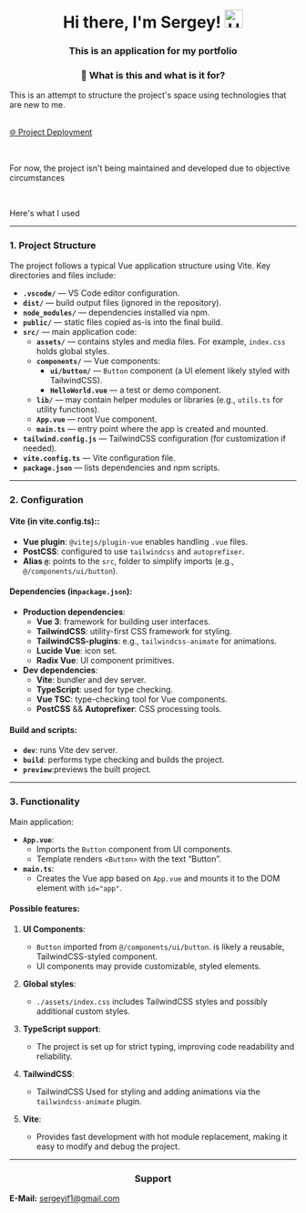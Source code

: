 <h1 align="center">Hi there, I'm Sergey!
            <img src="./imges/Hi.gif" height="32" alt="Hi" />
        </h1>
<h3 align="center">This is an application for my portfolio</h3> 
<h3 align="center">👀 What is this and what is it for?</h3>

<p>This is an attempt to structure the project's space using technologies that are new to me.</p>

<br>[🌐 Project Deployment](https://storepizza-fullstack-vuejs.vercel.app/)

<br><p>For now, the project isn't being maintained and developed due to objective circumstances</p>
<br><p>Here's what I used</p>

---

### 1. **Project Structure**
The project follows a typical Vue application structure using Vite. Key directories and files include:
- **`.vscode/`** — VS Code editor configuration.
- **`dist/`** — build output files (ignored in the repository).
- **`node_modules/`** — dependencies installed via npm.
- **`public/`** — static files copied as-is into the final build.
- **`src/`** — main application code:
  - **`assets/`** — contains styles and media files. For example, `index.css` holds global styles.
  - **`components/`** — Vue components:
    - **`ui/button/`** — `Button` component (a UI element likely styled with TailwindCSS).
    - **`HelloWorld.vue`** — a test or demo component.
  - **`lib/`** — may contain helper modules or libraries (e.g., `utils.ts` for utility functions).
  - **`App.vue`** — root Vue component.
  - **`main.ts`** — entry point where the app is created and mounted.
- **`tailwind.config.js`** —  TailwindCSS configuration (for customization if needed).
- **`vite.config.ts`** — Vite configuration file.
- **`package.json`** — lists dependencies and npm scripts.

---

### 2. **Configuration**
#### Vite (in vite.config.ts)::
- **Vue plugin**: `@vitejs/plugin-vue` enables handling `.vue` files.
- **PostCSS**: configured to use `tailwindcss` and `autoprefixer`.
- **Alias `@`**: points to the `src`, folder to simplify imports (e.g., `@/components/ui/button`).
  
#### Dependencies (in`package.json`):
- **Production dependencies**:
  - **Vue 3**: framework for building user interfaces.
  - **TailwindCSS**: utility-first CSS framework for styling.
  - **TailwindCSS-plugins**: e.g., `tailwindcss-animate` for animations.
  - **Lucide Vue**: icon set.
  - **Radix Vue**: UI component primitives.
- **Dev dependencies**:
  - **Vite**: bundler and dev server.
  - **TypeScript**: used for type checking.
  - **Vue TSC**: type-checking tool for Vue components.
  - **PostCSS** && **Autoprefixer**: CSS processing tools.

#### Build and scripts:
- **`dev`**: runs Vite dev server.
- **`build`**: performs type checking and builds the project.
- **`preview`**:previews the built project.
---

### 3. **Functionality**
Main application:
- **`App.vue`**: 
  - Imports the `Button` component from UI components.
  - Template renders `<Button>` with the text “Button”.
- **`main.ts`**:
  - Creates the Vue app based on `App.vue` and mounts it to the DOM element with `id="app"`.

#### Possible features:
1. **UI Components**:
   - `Button` imported from `@/components/ui/button`. is likely a reusable, TailwindCSS-styled component.
   - UI components may provide customizable, styled elements.

2. **Global styles**:
   - `./assets/index.css` includes TailwindCSS styles and possibly additional custom styles.

3. **TypeScript support**:
   - The project is set up for strict typing, improving code readability and reliability.

4. **TailwindCSS**:
   - TailwindCSS Used for styling and adding animations via the `tailwindcss-animate` plugin.

5. **Vite**:
   - Provides fast development with hot module replacement, making it easy to modify and debug the project.

---
        
<h3 align="center">Support</h3>
        <p><strong>Е-Mail:</strong> <a href="mailto:sergeyif1@gmail.com" class="link">sergeyif1@gmail.com</a></p>